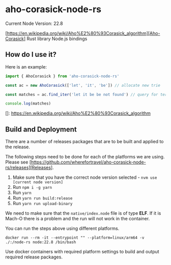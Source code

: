 # aho-corasick-node-rs

Current Node Version: 22.8

[https://en.wikipedia.org/wiki/Aho%E2%80%93Corasick_algorithm][Aho-Corasick] Rust library Node.js bindings

## How do I use it?

Here is an example:

```javascript
import { AhoCorasick } from 'aho-corasick-node-rs'

const ac = new AhoCorasick(['let', 'it', 'be']) // allocate new trie

const matches = ac.find_iter('let it be be not found') // query for terms

console.log(matches)

```

[]: https://en.wikipedia.org/wiki/Aho%E2%80%93Corasick_algorithm

## Build and Deployment

There are a number of releases packages that are to be built and applied to the release.

The following steps need to be done for each of the platforms we are using. Please see [https://github.com/wherefortravel/aho-corasick-node-rs/releases][Releases].

1. Make sure that you have the correct node version selected - `nvm use [current node version]`
2. Run `npm i -g yarn`
3. Run `yarn`
4. Run `yarn run build:release`
5. Run `yarn run upload-binary`

We need to make sure that the `native/index.node` file is of type **ELF**. If it is Mach-O there is a problem and the run will not work in the container.

You can run the steps above using different platforms.

```shell
docker run --rm -it --entrypoint "" --platform=linux/arm64 -v ./:/node-rs node:22.8 /bin/bash
```

Use docker containers with required platform settings to build and output required release packages.
